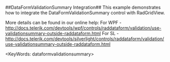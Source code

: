 ##DataFormValidationSummary Integration##
This example demonstrates how to integrate the DataFormValidationSummary control with RadGridView.

More details can be found in our online help:
For WPF - http://docs.telerik.com/devtools/wpf/controls/raddataform/validation/use-validationsummary-outside-raddataform.html
For SL - http://docs.telerik.com/devtools/silverlight/controls/raddataform/validation/use-validationsummary-outside-raddataform.html

<KeyWords: dataformvalidationsummary>